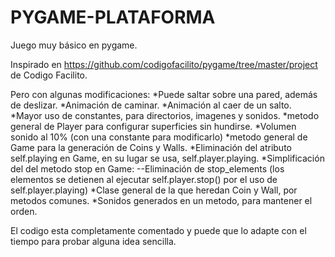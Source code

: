 # PYGAME-PLATAFORMA
Juego muy básico en pygame.

Inspirado en https://github.com/codigofacilito/pygame/tree/master/project
de Codigo Facilito.

Pero con algunas modificaciones:
  *Puede saltar sobre una pared, además de deslizar.
  *Animación de caminar.
  *Animación al caer de un salto.
  *Mayor uso de constantes, para directorios, imagenes y sonidos.
  *metodo general de Player para configurar superficies sin hundirse.
  *Volumen sonido al 10% (con una constante para modificarlo)
  *metodo general de Game para la generación de Coins y Walls.
  *Eliminación del atributo self.playing en Game, en su lugar se usa, self.player.playing.
  *Simplificación del del metodo stop en Game:
    --Eliminación de stop_elements (los elementos se detienen al ejecutar self.player.stop()
      por el uso de self.player.playing)
  *Clase general de la que heredan Coin y Wall, por metodos comunes.
  *Sonidos generados en un metodo, para mantener el orden.
  
El codigo esta completamente comentado y puede que lo adapte con el tiempo para probar alguna idea sencilla.  
